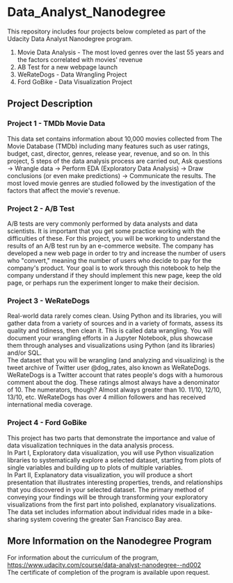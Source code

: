 # Data_Analyst_Nanodegree
This repository includes four projects below completed as part of the Udacity Data Analyst Nanodegree program.

1. Movie Data Analysis - The most loved genres over the last 55 years and the factors correlated with movies' revenue
2. AB Test for a new webpage launch
3. WeRateDogs - Data Wrangling Project
4. Ford GoBike - Data Visualization Project

## Project Description

### Project 1 - TMDb Movie Data
This data set contains information about 10,000 movies collected from The Movie Database (TMDb) including many features such as user ratings, budget, cast, director, genres, release year, revenue, and so on. In this project, 5 steps of the data analysis process are carried out, Ask questions -> Wrangle data -> Perform EDA (Exploratory Data Analysis) -> Draw conclusions (or even make predictions) -> Communicate the results. The most loved movie genres are studied followed by the investigation of the factors that affect the movie's revenue.

### Project 2 - A/B Test
A/B tests are very commonly performed by data analysts and data scientists. It is important that you get some practice working with the difficulties of these. For this project, you will be working to understand the results of an A/B test run by an e-commerce website. The company has developed a new web page in order to try and increase the number of users who "convert," meaning the number of users who decide to pay for the company's product. Your goal is to work through this notebook to help the company understand if they should implement this new page, keep the old page, or perhaps run the experiment longer to make their decision.

### Project 3 - WeRateDogs
Real-world data rarely comes clean. Using Python and its libraries, you will gather data from a variety of sources and in a variety of formats, assess its quality and tidiness, then clean it. This is called data wrangling. You will document your wrangling efforts in a Jupyter Notebook, plus showcase them through analyses and visualizations using Python (and its libraries) and/or SQL.  
The dataset that you will be wrangling (and analyzing and visualizing) is the tweet archive of Twitter user @dog_rates, also known as WeRateDogs. WeRateDogs is a Twitter account that rates people's dogs with a humorous comment about the dog. These ratings almost always have a denominator of 10. The numerators, though? Almost always greater than 10. 11/10, 12/10, 13/10, etc. WeRateDogs has over 4 million followers and has received international media coverage.

### Project 4 - Ford GoBike
This project has two parts that demonstrate the importance and value of data visualization techniques in the data analysis process.  
In Part I, Exploratory data visualization, you will use Python visualization libraries to systematically explore a selected dataset, starting from plots of single variables and building up to plots of multiple variables.  
In Part II, Explanatory data visualization, you will produce a short presentation that illustrates interesting properties, trends, and relationships that you discovered in your selected dataset. The primary method of conveying your findings will be through transforming your exploratory visualizations from the first part into polished, explanatory visualizations.  
The data set includes information about individual rides made in a bike-sharing system covering the greater San Francisco Bay area.  

## More Information on the Nanodegree Program
For information about the curriculum of the program, https://www.udacity.com/course/data-analyst-nanodegree--nd002  
The certificate of completion of the program is available upon request.

